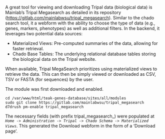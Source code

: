 A great tool for viewing and downloading Tripal data (biological data) is Mainlab’s Tripal Megasearch as detailed in its repository (https://gitlab.com/mainlabwsu/tripal_megasearch). Similar to the chado search tool, it a webform with the ability to choose the type of data (e.g., genes, markers, phenotypes) as well as additional filters. In the backend, it leverages two potential data sources:
- Materialized Views: Pre-computed summaries of the data, allowing for faster retrieval.
- Chado Base Tables: The underlying relational database tables storing the biological data on the Tripal website.

When available, Tripal MegaSearch prioritizes using materialized views to retrieve the data. This can then be simply viewed or downloaded as CSV, TSV or FASTA (for sequences) by the user. 

The module was first downloaded and enabled.
```
cd /var/www/html/teak-genes-database/sites/all/modules
sudo git clone https://gitlab.com/mainlabwsu/tripal_megasearch
d7drush pm-enable tripal_megasearch
```

The necessary fields (with prefix tripal_megasearch_) were populated at *`Home -> Administration -> Tripal -> Chado Schema -> Materialized Views`*. This generated the Download webform in the form of a ‘Download page’.
